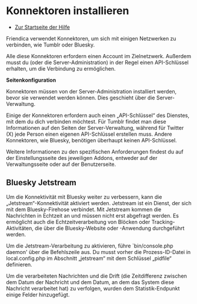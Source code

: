 Konnektoren installieren
==================================================

* [Zur Startseite der Hilfe](help)

Friendica verwendet Konnektoren, um sich mit einigen Netzwerken zu verbinden, wie Tumblr oder Bluesky.

Alle diese Konnektoren erfordern einen Account im Zielnetzwerk.
Außerdem musst du (oder die Server-Administration) in der Regel einen API-Schlüssel erhalten, um die Verbindung zu ermöglichen.

**Seitenkonfiguration**

Konnektoren müssen von der Server-Administration installiert werden, bevor sie verwendet werden können.
Dies geschieht über die Server-Verwaltung.

Einige der Konnektoren erfordern auch einen „API-Schlüssel“ des Dienstes, mit dem du dich verbinden möchtest.
Für Tumblr findet man diese Informationen auf den Seiten der Server-Verwaltung, während für Twitter (X) jede Person einen eigenen API-Schlüssel erstellen muss.
Andere Konnektoren, wie Bluesky, benötigen überhaupt keinen API-Schlüssel.

Weitere Informationen zu den spezifischen Anforderungen findest du auf der Einstellungsseite des jeweiligen Addons, entweder auf der Verwaltungsseite oder auf der Benutzerseite.

Bluesky Jetstream
---

Um die Konnektivität mit Bluesky weiter zu verbessern, kann die „Jetstream“-Konnektivität aktiviert werden.
Jetstream ist ein Dienst, der sich mit dem Bluesky-Firehose verbindet.
Mit Jetstream kommen die Nachrichten in Echtzeit an und müssen nicht erst abgefragt werden.
Es ermöglicht auch die Echtzeitverarbeitung von Blöcken oder Tracking-Aktivitäten, die über die Bluesky-Website oder -Anwendung durchgeführt werden.

Um die Jetstream-Verarbeitung zu aktivieren, führe `bin/console.php daemon' über die Befehlszeile aus.
Du musst vorher die Prozess-ID-Datei in local.config.php im Abschnitt „jetstream“ mit dem Schlüssel „pidfile“ definieren.

Um die verarbeiteten Nachrichten und die Drift (die Zeitdifferenz zwischen dem Datum der Nachricht und dem Datum, an dem das System diese Nachricht verarbeitet hat) zu verfolgen, wurden dem Statistik-Endpunkt einige Felder hinzugefügt.
